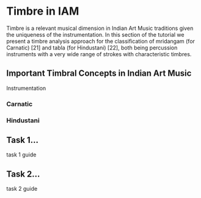Timbre in IAM
=============

Timbre is a relevant musical dimension in Indian Art Music traditions given the uniqueness of the instrumentation. In this section of the tutorial we present a timbre analysis approach for the classification of mridangam (for Carnatic) [21] and tabla (for Hindustani) [22], both being percussion instruments with a very wide range of strokes with characteristic timbres.

## Important Timbral Concepts in Indian Art Music

Instrumentation

### Carnatic

### Hindustani

## Task 1...

task 1 guide 

## Task 2...

task 2 guide